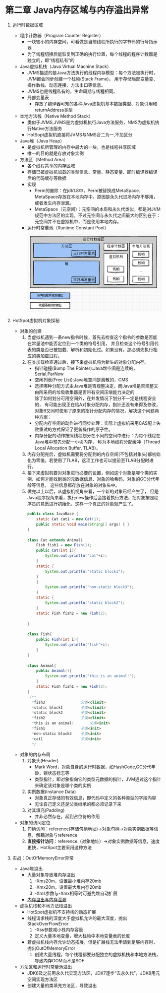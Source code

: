 # 第二章 Java内存区域与内存溢出异常

1. 运行时数据区域
    - 程序计数器（Program Counter Register）
        - 一块较小的内存空间，可看做是当前线程所执行的字节码的行号指示器
        - 为了线程切换后能恢复到正确的执行位置，每个线程的程序计数器是独立的，即“线程私有”的
    - Java虚拟机栈（Java Virtual Machine Stack）
        - JVMS描述的是Java方法执行的线程内存模型：每个方法被执行时，JVM都会同步创建一个栈帧(Stack Frame)，
        用于存储局部变量变、操作数栈、动态连接、方法出口等信息。
        - JVMS也是线程私有的，生命周期与线程相同。
        - 局部变量表
            - 存放了编译器可知的各种Java虚拟机基本数据类型、对象引用和returnAddress类型
    - 本地方法栈（Native Method Stack）
        - 类似于JVMS,JVMS是为虚拟机执行Java方法服务，NMS为虚拟机执行Native方法服务
        - HotSopt虚拟机直接将JVMS与NMS合二为一,不加区分
    - Java堆（Java Heap）
        - 是虚拟机所管理的内存中最大的一块，也是线程共享区域
        - 唯一的目的就是存放对象实例
    - 方法区（Method Area）
        - 各个线程共享的内存区域
        - 存储已被虚拟机加载的类型信息、常量、静态变量、即时编译器编译后的代码缓存等数据
        - 实现
            - Perm的废除：在jdk1.8中，Perm被替换成MetaSpace，MetaSpace存放在本地内存中。原因是永久代进场内存不够用，或者发生内存泄漏。
            - MetaSpace（元空间）：元空间的本质和永久代类似，都是对JVM规范中方法区的实现。不过元空间与永久代之间最大的区别在于：元空间并不在虚拟机中，而是使用本地内存。   
        - 运行时常量池（Runtime Constant Pool）  
![JVM运行时数据区](./images/jvm内存.png)
    
1. HotSpot虚拟机对象探秘
    - 对象的创建
        1. 当虚拟机遇到一条new指令时候，首先去检查这个指令的参数是否能在常量池中能否定位到一个类的符号引用，
        并且检查这个符号引用代表的类是否已被加载、解析和初始化过。如果没有，那必须先执行相应的类加载过程。
        1. 在类加载检查通过后，接下来虚拟机将为新生的对象分配内存。
            - 指针碰撞(Bump The Pointer):Java堆空间是连续的，Serial,ParNew
            - 空闲列表(Free List):Java堆空间是离散的，CMS
            - 选择哪种分配方式由Java堆是否规整决定，而Java堆是否规整又由所采用的垃圾收集器是否带有空间压缩能力决定的  
           除了如何划分可用空间外，在并发情况下划分不一定是线程安全的，
           有可能出现正在给A对象分配内存，指针还没有来得及修改，对象B又同时使用了原来的指针分配内存的情况，解决这个问题两种方案：
            - 分配内存空间的动作进行同步处理：实际上虚拟机采用CAS配上失败重试的方式保证了更新操作的原子性。
            - 内存分配的动作按照线程划分在不同的空间中进行：为每个线程在Java堆中预先分配一小块内存，
            称为本地线程分配缓冲（Thread Local Allocation Buffer, TLAB）。
        1. 内存分配完后，虚拟机需要将分配到的内存空间(不包括对象头)都初始化为零值。若使用了TLAB，这项工作也可以提前至TLAB分配时进行。
        1. 接下来虚拟机要对对象进行必要的设置，例如这个对象是哪个类的实例、如何才能找到类的元数据信息、对象的哈希码、对象的GC分代年龄等信息，
           这些信息都存放在对象的对象头中。
        1. 做完以上以后，从虚拟机视角来看，一个新的对象已经产生了，
           但是Java程序视角来看，执行new操作后会接着执行<init>方法，把对象按照程序员的意愿进行初始化，这样一个真正的对象就产生了。
           ```java
           public class JavaBase {
               static Cat cat1 = new Cat(1);
               public static void main(String[] args) { }
           }
           
           class Cat extends Animal{
               Fish fish1 = new Fish(1);
               public Cat(int i){
                   System.out.println("cat"+i);
               }
               static {
                   System.out.println("static block1");
               }
               {
                   System.out.println("non-static block3");
               }
               static {
                   System.out.println("static block2");
               }
               static Fish fish2 = new Fish(2);
           
           }

           class Fish{
               public Fish(int i){
                   System.out.println("fish"+i);
               }
           }
           
           class Animal{
               public Animal(){
                   System.out.println("this is an animal!");
               }
               static Fish fish1 = new Fish(3);
           }
            /**
             *fish3                父类<clinit>
             *static block1        子类<clinit>
             *static block2        子类<clinit>
             *fish2                子类<clinit>
             *this is an animal!       父类<init>
             *fish1                子类<init>
             *non-static block3    子类<init>
             *cat1                 子类<init>
             */
           ```
    - 对象的内存布局
        1. 对象头(Header)
            - Mark Word，对象自身的运行时数据，如HashCode,GC分代年龄，锁状态标志等
            - 类型指针，即对象指向它的类型元数据的指针，JVM通过这个指针来确定该对象是哪个类的实例
        1. 实例数据(Instance Data)
            - 对象真正存储的有效信息，即代码中定义的各种类型的字段内容
            - 无论自己定义还是父类继承的都必须记录下来
        1. 对其填充(Padding)
            - 并非必然存在，起到占位符的作用
    - 对象的访问定位
        1. 句柄访问：reference(存储句柄地址)->对象句柄->对象实例数据等信息，解耦对象与reference
        1. **直接指针访问**：reference（对象地址）->对象实例数据等信息，速度更快，HotSpot主要采用这种方法

1. 实战：OutOfMemoryError异常
    - Java堆溢出
        - 大量对象导致堆内存溢出
            1. -Xms20m，设置最小堆内存20mb
            1. -Xmx20m，设置最大堆内存20mb
            1. -Xms参数与-Xmx相等时可避免堆自动扩展
        - [内存溢出与内存泄漏](https://www.cnblogs.com/rgever/p/8899758.html)
    - 虚拟机栈和本地方法栈溢出
        - HotSpot虚拟机不支持栈的动态扩展
        - 线程请求栈的深度大于虚拟机允许的最大深度，抛出StackOverFlowError
            1. -Xss参数减小栈内存容量
            1. 定义大量本地变量，增大栈帧中本地变量表的长度
        - 若虚拟机栈内存允许动态拓展，但是扩展栈无法申请到足够内存时，抛出OutOfMemoryError
            1. 创建大量线程，每个线程都要分配独立的虚拟机栈和本地方法栈，导致内存OOM而不是SOF
    - 方法区和运行时常量池溢出
        - JDK6及之前用永久代实现方法区，JDK7逐步“去永久代”，JDK8用元空间实现方法区
        - 创建大量的类填充方法区，导致溢出
            